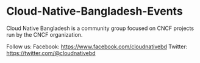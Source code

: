 # Cloud-Native-Bangladesh-Events

Cloud Native Bangladesh is a community group focused on CNCF projects run by the CNCF organization.

Follow us: 
Facebook: https://www.facebook.com/cloudnativebd
Twitter: https://twitter.com/@cloudnativebd
